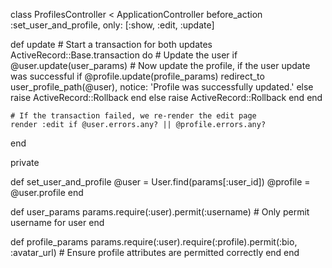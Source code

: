 class ProfilesController < ApplicationController
  before_action :set_user_and_profile, only: [:show, :edit, :update]

  def update
    # Start a transaction for both updates
    ActiveRecord::Base.transaction do
      # Update the user
      if @user.update(user_params)
        # Now update the profile, if the user update was successful
        if @profile.update(profile_params)
          redirect_to user_profile_path(@user), notice: 'Profile was successfully updated.'
        else
          raise ActiveRecord::Rollback
        end
      else
        raise ActiveRecord::Rollback
      end
    end

    # If the transaction failed, we re-render the edit page
    render :edit if @user.errors.any? || @profile.errors.any?
  end

  private

  def set_user_and_profile
    @user = User.find(params[:user_id])
    @profile = @user.profile
  end

  def user_params
    params.require(:user).permit(:username)  # Only permit username for user
  end

  def profile_params
    params.require(:user).require(:profile).permit(:bio, :avatar_url)  # Ensure profile attributes are permitted correctly
  end
end
